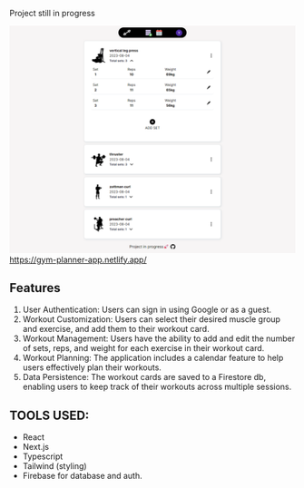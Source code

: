Project still in progress 

![Alt Text](./public/screen.png)
https://gym-planner-app.netlify.app/

## Features
1. User Authentication: Users can sign in using Google or as a guest.
2. Workout Customization: Users can select their desired muscle group and exercise, and add them to their workout card.
3. Workout Management: Users have the ability to add and edit the number of sets, reps, and weight for each exercise in their workout card.
4. Workout Planning: The application includes a calendar feature to help users effectively plan their workouts.
5. Data Persistence: The workout cards are saved to a Firestore db, enabling users to keep track of their workouts across multiple sessions.


## TOOLS USED:
- React
- Next.js
- Typescript
- Tailwind (styling)
- Firebase for database and auth.

